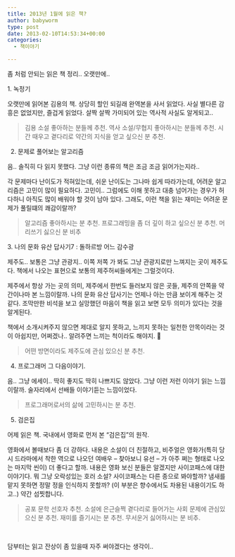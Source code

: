 ```yaml
---
title: 2013년 1월에 읽은 책?
author: babyworm
type: post
date: 2013-02-10T14:53:34+00:00
categories:
  - 책이야기

---
```

좀 처럼 안되는 읽은 책 정리.. 오랫만에..

1. 녹정기

오랫만에 읽어본 김용의 책. 상당히 할인 되길래 완역본을 사서 읽었다. 사실 별다른 감흥은 없었지만, 즐겁게 읽었다. 살짝 살짝 가미되어 있는 역사적 사실도 알게되고..

> 김용 소설 좋아하는 분들께 추천. 역사 소설/무협지 좋아하시는 분들께 추천. 시간 때우고 곁다리로 약간의 지식을 얻고 싶으신 분 추천.

2. 문제로 풀어보는 알고리즘

음.. 솔직히 다 읽지 못했다. 그냥 이런 종류의 책은 조금 조금 읽어가는지라..

각 문제마다 난이도가 적혀있는데, 쉬운 난이도는 그나마 쉽게 따라가는데, 어려운 알고리즘은 고민이 많이 필요하다. 고민이.. 그럼에도 이해 못하고 대충 넘어가는 경우가 허다하니 아직도 많이 배워야 할 것이 남아 있다. 그래도, 이런 책을 읽는 재미는 어려운 문제가 풀릴떄의 쾌감이랄까?

> 알고리즘 좋아하시는 분 추천. 프로그래밍을 좀 더 깊이 하고 싶으신 분 추천. 머리쓰기 싫으신 분 비추

3. 나의 문화 유산 답사기7 : 돌하르방 어느 감수광

제주도.. 보통은 그냥 관광지.. 이쪽 저쪽 가 봐도 그냥 관광지로만 느껴지는 곳이 제주도다. 책에서 나오는 표현으로 보통의 제주허씨들에게는 그럴것이다.

제주에서 항상 가는 곳의 의미, 제주에서 한번도 들러보지 않은 곳들, 제주의 안쪽을 약간이나마 본 느낌이랄까. 나의 문화 유산 답사기는 언제나 아는 만큼 보이게 해주는 것 같다. 조막만한 비석을 보고 실망했던 마음이 책을 읽고 보면 모두 의미가 있다는 것을 알게된다.

책에서 소개시켜주지 않으면 제대로 알지 못하고, 느끼지 못하는 일천한 안목이라는 것이 아쉽지만, 어쩌겠나.. 알려주면 느끼는 척이라도 해야지. 🙂

> 어떤 방면이라도 제주도에 관심 있으신 분 추천.

4. 프로그래머 그 다음이야기.

음.. 그냥 에세이.. 딱히 좋지도 딱히 나쁘지도 않았다. 그냥 이런 저런 이야기 읽는 느낌이랄까. 술자리에서 선배들 이야기듣는 느낌이었다.

> 프로그래머로서의 삶에 고민하시는 분 추천.

5. 검은집

어제 읽은 책. 국내에서 영화로 먼저 본 &#8220;검은집&#8221;의 원작.

영화에서 볼때보다 좀 더 강하다. 내용은 소설이 더 친절하고, 비주얼은 영화가(특히 당시 드라마에서 착한 역으로 나오던 여배우 &#8211; 찾아보니 유선 &#8211; 가 아주 쩌는 형태로 나오는 마지막 씬이) 더 좋다고 할까. 내용은 영화 보신 분들은 알겠지만 사이코패스에 대한 이야기다. 뭐 그냥 오락성있는 호러 소설? 사이코패스는 다른 종으로 봐야할까? 냄새를 맡지 못하면 정말 정을 인식하지 못할까? (이 부분은 향수에서도 차용된 내용이기도 하고..) 약간 섬찟합니다.

> 공포 문학 선호자 추천. 소설에 은근슬쩍 곁다리로 들어가는 사회 문제에 관심있으신 분 추천. 재미를 즐기시는 분 추천. 무서운거 싫어하시는 분 비추.

&nbsp;

담부터는 읽고 잔상이 좀 있을때 자주 써야겠다는 생각이..
